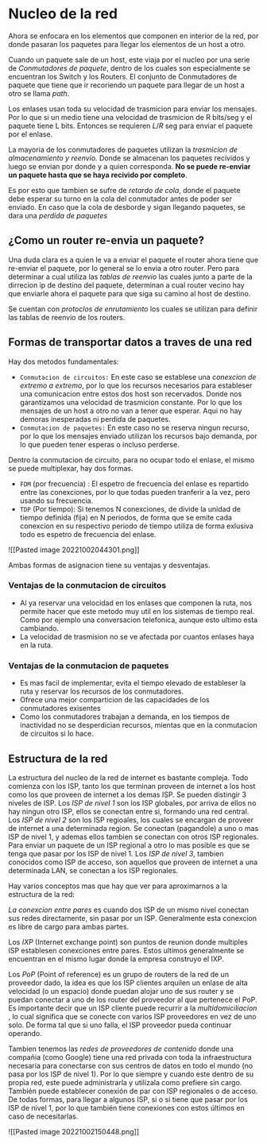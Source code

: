 # Nucleo de la red

Ahora se enfocara en los elementos que componen en interior de la red, por donde pasaran los paquetes para llegar los elementos de un host a otro. 

Cuando un paquete sale de un host, este viaja por el nucleo por una serie de *Conmutadores de paquete*, dentro de los cuales son especialmente se encuentran los Switch y los Routers. El conjunto de Conmutadores de paquete que tiene que ir recoriendo un paquete para llegar de un host a otro se llama *path*.

Los enlases usan toda su velocidad de trasmicion para enviar los mensajes. Por lo que si un medio tiene una velocidad de trasmicion de R bits/seg y el paquete tiene L bits. Entonces se requieren $L/R$ seg para enviar el paquete por el enlase. 

La mayoria de los conmutadores de paquetes utilizan la *trasmicion de almacenamiento y reenvio*. Donde se almacenan los paquetes recividos y luego se envian por donde y a quien corresponda. 
**No se puede re-enviar un paquete hasta que se haya recivido por completo**.

Es por esto que tambien se sufre de *retardo de cola*, donde el paquete debe esperar su turno en la cola del conmutador antes de poder ser enviado. En caso que la cola de desborde y sigan llegando paquetes, se dara una *perdida de paquetes*

## ¿Como un router re-envia un paquete? 
Una duda clara es a quien le va a enviar el paquete el router ahora tiene que re-enviar el paquete, por lo general se lo envia a otro router. Pero para determinar a cual utiliza las *tablas de reenvio* las cuales junto a parte de la dirrecion ip de destino del paquete, determinan a cual router vecino hay que enviarle ahora el paquete para que siga su camino al host de destino. 

Se cuentan con *protoclos de enrutamiento* los cuales se utilizan para definir las tablas de reenvio de los routers. 

## Formas de transportar datos a traves de una red
Hay dos metodos fundamentales: 
- `Conmutacion de circuitos:` En este caso se establese una *conexcion de extremo a extremo*, por lo que los recursos necesarios para estableser una comunicacion entre estos dos host son recervados. Donde nos garantizamos una velocidad de trasmicion constante. Por lo que los mensajes de un host a otro no van a tener que esperar. Aqui no hay demoras inesperadas ni perdida de paquetes. 
- `Conmutacion de paquetes:` En este caso no se reserva ningun recurso, por lo que los mensajes enviado utilizan los recursos bajo demanda, por lo que pueden tener esperas o incluso perderse. 

Dentro la conmutacion de circuito, para no ocupar todo el enlase, el mismo se puede multiplexar, hay dos formas. 
- `FDM`  (por frecuencia) : El espetro de frecuencia del enlase es repartido entre las conexciones, por lo que todas pueden tranferir a la vez, pero usando su frecuencia. 
- `TDP`  (Por tiempo): Si tenemos N conexciones, de divide la unidad de tiempo definida (fija) en N periodos, de forma que se emite cada conexcion en su respectivo periodo de tiempo utiliza de forma exlusiva todo es espetro de frecuencia del enlase. 
 
![[Pasted image 20221002044301.png]]


Ambas formas de asignacion tiene su ventajas y desventajas. 

### Ventajas de la conmutacion de circuitos
- Al ya reservar una velocidad en los enlases que componen la ruta, nos permite hacer que este metodo muy util en los sistemas de tiempo real. Como por ejemplo una conversacion telefonica, aunque esto ultimo esta cambiando.  
- La velocidad de trasmision no se ve afectada por cuantos enlases haya en la ruta.

### Ventajas de la conmutacion de paquetes
- Es mas facil de implementar, evita el tiempo elevado de estableser la ruta y reservar los recursos de los conmutadores. 
- Ofrece una mejor comparticion de las capacidades de los conmutadores exisentes
- Como los conmutadores trabajan a demanda, en los tiempos de inactividad no se desperdician recursos, mientas que en la conmutacion de circuitos si lo hace. 

## Estructura de la red
La estructura del nucleo de la red de internet es bastante compleja. 
Todo comienza con los ISP, tanto los que terminan proveen de internet a los host como los que proveen de internet a los demas ISP. Se pueden distingir 3 niveles de ISP.
Los *ISP de nivel 1* son los ISP globales, por arriva de ellos no hay ningun otro ISP, ellos se conectan entre si, formando una red central.
Los *ISP de nivel 2* son los ISP regioales, los cuales se encargan de proveer de internet a una determinada region. Se conectan  (pagandole) a uno o mas ISP de nivel 1, y ademas ellos tambien se conectan con otros ISP regionales. Para enviar un paquete de un ISP regional a otro lo mas posible es que se tenga que pasar por los ISP de nivel 1. 
Los *ISP de nivel 3*, tambien conocidos como ISP de acceso, son aquellos que proveen de internet a una determinada LAN, se conectan a los ISP regionales. 

Hay varios conceptos mas que hay que ver para aproximarnos a la estructura de la red:

*La conexcion entre pares* es cuando dos ISP de un mismo nivel conectan sus redes directamente, sin pasar por un ISP. Generalmente esta conexcion es libre de cargo para ambas partes. 

Los *IXP* (Internet exchange point) son puntos de reunion donde multiples ISP establesen conexciones entre pares. Estos ultimos generalmente se encuentran en el mismo lugar donde la empresa construyo el IXP. 

Los *PoP* (Point of reference) es un grupo de routers de la red de un proveedor dado, la idea es que los ISP clientes arquilen un enlase de alta velocidad (o un espacio) donde puedan alojar uno de sus router y se puedan conectar a uno de los router del proveedor al que pertenece el PoP. 
Es importante decir que un ISP cliente puede recurrir a la *multidomiciliacion* , lo cual significa que se conecte con varios ISP proveedores en vez de uno solo. De forma tal que si uno falla, el ISP proveedor pueda continuar operando. 

Tambien tenemos las *redes de proveedores de contenido* donde una compañia (como Google) tiene una red privada con toda la infraestructura necesaria para conectarse con sus centros de datos en todo el mundo (no pasa por los ISP de nivel 1). Por lo que siempre y cuando este dentro de su propia red, este puede administrarla y utilízala como prefiere sin cargo. También puede establecer conexión de par con ISP regionales o de acceso. De todas formas, para llegar a algunos ISP, si o si tiene que pasar por los ISP de nivel 1, por lo que también tiene conexiones con estos últimos en caso de necesitarlas.

![[Pasted image 20221002150448.png]]